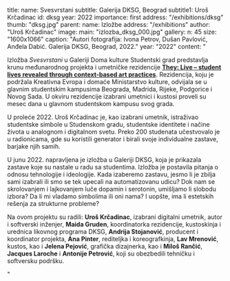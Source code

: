 title:
    name: Svesvrstani
    subtitle: Galerija DKSG, Beograd 
    subtitle1: Uroš Krčadinac
id: dksg
year: 2022
importance: first
address: "/exhibitions/dksg"
thumb: "dksg.jpg"
parent:
    name: Izložbe
    address: "/exhibitions"
author: "Uroš Krčadinac"
image:
    main: "izlozba_dksg_000.jpg"
gallery:
    n: 45
    size: "1600x1066"
    caption: "Autori fotografija: Ivona Petrov, Dušan Pavlović, Anđela Dabić. Galerija DKSG, Beograd, 2022."
year: "2022"
content: "<p class='regular'>Izložba <em>Svesvrstani</em> u Galeriji Doma kulture Studentski grad predstavlja krunu međunarodnog projekta i umetničke rezidencije <strong><a href='https://theylive.eu/' target='_blank'>They: Live – student lives revealed through context-based art practices</a></strong>. Rezidencija, koju je podržala Kreativna Evropa i domaće Ministarstvo kulture, odvijala se u glavnim studentskim kampusima Beograda, Madrida, Rijeke, Podgorice i Novog Sada. U okviru rezidencije izabrani umetnici i kustosi proveli su mesec dana u glavnom studentskom kampusu svog grada.</p>
    <p class='regular'>U proleće 2022. Uroš Krčadinac je, kao izabrani umetnik, istraživao studentske simbole u Studenskom gradu, studentske identitete i načine života u analognom i digitalnom svetu. Preko 200 studenata učestvovalo je u radionicama, gde su koristili generator i birali svoje individualne zastave, barjake njih samih.</p>
    <p class='regular'>U junu 2022. napravljena je izložba u Galeriji DKSG, koja je prikazala zastave koje su nastale u radu sa studentima. Izložba je postavila pitanja o odnosu tehnologije i ideologije. Kada izaberemo zastavu, jesmo li je zbilja sami izabrali ili smo se tek upecali na automatizovanu udicu? Dok nam se skrolovanjem i lajkovanjem luče dopamin i serotonin, umišljamo li slobodu izbora? Da li mi vladamo simbolima ili oni nama? I uopšte, ima li estetskih rešenja za strukturne probleme?</p>
    <p class='regular'>Na ovom projektu su radili: <strong>Uroš Krčadinac</strong>, izabrani digitalni umetnik, autor i softverski inženjer, <strong>Maida Gruden</strong>, koordinatorka rezidencije, kustoskinja i urednica likovnog programa DKSG, <strong>Andrija Stojanović</strong>, producent i koordinator projekta, <strong>Ana Pinter</strong>, rediteljka i koreografkinja, <strong>Lav Mrenović</strong>, kustos, kao i <strong>Jelena Pejović</strong>, grafička dizajnerka, kao i <strong>Miloš Rančić</strong>, <strong>Jacques Laroche</strong> i <strong>Antonije Petrović</strong>, koji su obezbedili tehničku i softversku podršku.</p>"